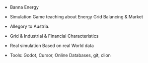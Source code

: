 - Banna Energy

- Simulation Game teaching about Energy Grid Balancing & Market

- Allegory to Austria. 
- Grid & Industrial & Financial Characteristics

- Real simulation Based on real World data

- Tools:
   Godot, Cursor, Online Databases, git, clion
   

